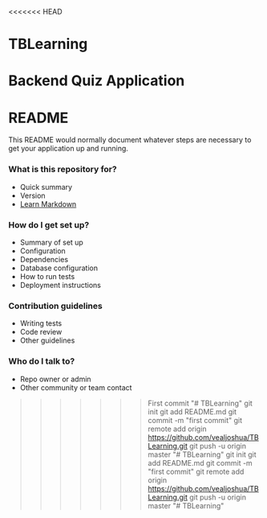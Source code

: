 <<<<<<< HEAD
# TBLearning
Backend Quiz Application
=======
# README #

This README would normally document whatever steps are necessary to get your application up and running.

### What is this repository for? ###

* Quick summary
* Version
* [Learn Markdown](https://bitbucket.org/tutorials/markdowndemo)

### How do I get set up? ###

* Summary of set up
* Configuration
* Dependencies
* Database configuration
* How to run tests
* Deployment instructions

### Contribution guidelines ###

* Writing tests
* Code review
* Other guidelines

### Who do I talk to? ###

* Repo owner or admin
* Other community or team contact
>>>>>>> First commit
"# TBLearning"  git init git add README.md git commit -m "first commit" git remote add origin https://github.com/vealjoshua/TBLearning.git git push -u origin master
"# TBLearning"  git init git add README.md git commit -m "first commit" git remote add origin https://github.com/vealjoshua/TBLearning.git git push -u origin master
"# TBLearning" 
